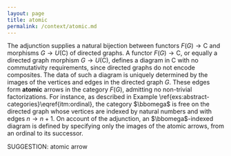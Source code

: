 ```yaml
---
layout: page
title: atomic
permalink: /context/atomic.md
---
```

The adjunction supplies a natural bijection between functors $F(G) \to \mathsf{C}$ and morphisms $G \to U(\mathsf{C})$ of directed graphs. A functor $F(G) \to \mathsf{C}$, or equally a directed graph morphism $G \to U(\mathsf{C})$,  defines a diagram in $\mathsf{C}$ with no commutativity requirements, since directed graphs do not encode composites. The data of such a diagram is uniquely determined by the images of the vertices and edges in the directed graph $G$. These edges form **atomic** arrows in the category $F(G)$, admitting no non-trivial factorizations. For instance, as described in Example \ref{exs:abstract-categories}\eqref{itm:ordinal}, the category $\bbomega$ is free on the directed graph whose vertices are indexed by natural numbers and with edges $n \to n+1$. On account of the adjunction, an $\bbomega$-indexed diagram is defined by specifying only the images of the atomic arrows, from an ordinal to its successor.


SUGGESTION: atomic arrow